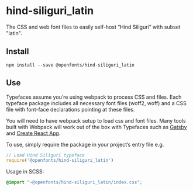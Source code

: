 
# hind-siliguri_latin

The CSS and web font files to easily self-host “Hind Siliguri” with subset "latin".

## Install

`npm install --save @openfonts/hind-siliguri_latin`

## Use

Typefaces assume you’re using webpack to process CSS and files. Each typeface
package includes all necessary font files (woff2, woff) and a CSS file with
font-face declarations pointing at these files.

You will need to have webpack setup to load css and font files. Many tools built
with Webpack will work out of the box with Typefaces such as [Gatsby](https://github.com/gatsbyjs/gatsby)
and [Create React App](https://github.com/facebookincubator/create-react-app).

To use, simply require the package in your project’s entry file e.g.

```javascript
// Load Hind Siliguri typeface
require('@openfonts/hind-siliguri_latin')
```

Usage in SCSS:
```scss
@import "~@openfonts/hind-siliguri_latin/index.css";
```
